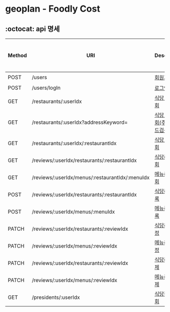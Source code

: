 # geoplan - Foodly Cost

## :octocat: api 명세

| Method | URI | Description | 개발 완료 | 토큰 필요|
| ------ | -- | -- |--------------- |-------------- |
| POST | /users | [회원가입](https://github.com/isoomni/geoplan/tree/master/src/src/main/java/kr/co/geoplan/metro/src/user) | ☑️ |  | 
| POST | /users/logIn | [로그인](https://github.com/isoomni/geoplan/tree/master/src/src/main/java/kr/co/geoplan/metro/src/user) | ☑️|  |  |
| GET | /restaurants/:userIdx | [식당 전체 조회](https://github.com/isoomni/geoplan/tree/master/src/src/main/java/kr/co/geoplan/metro/src/restaurant) | ☑️| ☑️ |  |
| GET | /restaurants/:userIdx?addressKeyword= | [식당 전체 조회(주소키워드검색)](https://github.com/isoomni/geoplan/tree/master/src/src/main/java/kr/co/geoplan/metro/src/restaurant) | ☑️| ☑️ |  |
| GET | /restaurants/:userIdx/:restaurantIdx | [식당 개별 조회](https://github.com/isoomni/geoplan/tree/master/src/src/main/java/kr/co/geoplan/metro/src/restaurant) |☑️| ☑️ |  |
| GET | /reviews/:userIdx/restaurants/:restaurantIdx | [식당리뷰 조회](https://github.com/isoomni/geoplan/tree/master/src/src/main/java/kr/co/geoplan/metro/src/review) | ☑️| ☑️ |  |
| GET | /reviews/:userIdx/menus/:restaurantIdx/:menuIdx | [메뉴리뷰 조회](https://github.com/isoomni/geoplan/tree/master/src/src/main/java/kr/co/geoplan/metro/src/review) | ☑️| ☑️ |  |
| POST | /reviews/:userIdx/restaurants/:restaurantIdx | [식당리뷰 등록](https://github.com/isoomni/geoplan/tree/master/src/src/main/java/kr/co/geoplan/metro/src/review) | ☑️| ☑️ |  |
| POST | /reviews/:userIdx/menus/:menuIdx | [메뉴리뷰 등록](https://github.com/isoomni/geoplan/tree/master/src/src/main/java/kr/co/geoplan/metro/src/review) | ☑️| ☑️ |  |
| PATCH | /reviews/:userIdx/restaurants/:reviewIdx | [식당리뷰 수정](https://github.com/isoomni/geoplan/tree/master/src/src/main/java/kr/co/geoplan/metro/src/review) |☑️| ☑️ |  |
| PATCH | /reviews/:userIdx/menus/:reviewIdx | [메뉴리뷰 수정](https://github.com/isoomni/geoplan/tree/master/src/src/main/java/kr/co/geoplan/metro/src/review) |☑️| ☑️ |  |
| PATCH | /reviews/:userIdx/restaurants/:reviewIdx | [식당리뷰 삭제](https://github.com/isoomni/geoplan/tree/master/src/src/main/java/kr/co/geoplan/metro/src/review) |☑️| ☑️ |  |
| PATCH | /reviews/:userIdx/menus/:reviewIdx | [메뉴리뷰 삭제](https://github.com/isoomni/geoplan/tree/master/src/src/main/java/kr/co/geoplan/metro/src/review) |☑️| ☑️ |  |
| GET | /presidents/:userIdx | [식당정보 조회](https://github.com/isoomni/geoplan/tree/master/src/src/main/java/kr/co/geoplan/metro/src/president) | ☑️| ☑️ |  |
